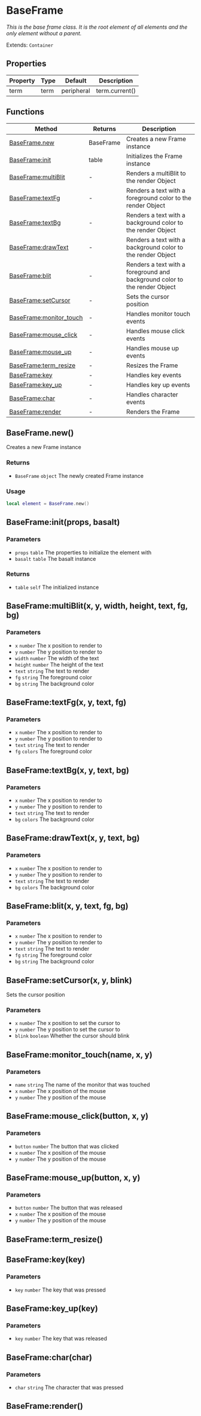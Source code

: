 # BaseFrame
_This is the base frame class. It is the root element of all elements and the only element without a parent._

Extends: `Container`

## Properties

|Property|Type|Default|Description|
|---|---|---|---|
|term|term|peripheral|term.current()|The terminal or (monitor) peripheral object to render to|

## Functions

|Method|Returns|Description|
|---|---|---|
|[BaseFrame.new](#baseframe-new)|BaseFrame|Creates a new Frame instance|
|[BaseFrame:init](#baseframe-init-props-basalt)|table|Initializes the Frame instance|
|[BaseFrame:multiBlit](#baseframe-multiblit-x-y-width-height-text-fg-bg)|-|Renders a multiBlit to the render Object|
|[BaseFrame:textFg](#baseframe-textfg-x-y-text-fg)|-|Renders a text with a foreground color to the render Object|
|[BaseFrame:textBg](#baseframe-textbg-x-y-text-bg)|-|Renders a text with a background color to the render Object|
|[BaseFrame:drawText](#baseframe-drawtext-x-y-text-bg)|-|Renders a text with a background color to the render Object|
|[BaseFrame:blit](#baseframe-blit-x-y-text-fg-bg)|-|Renders a text with a foreground and background color to the render Object|
|[BaseFrame:setCursor](#baseframe-setcursor-x-y-blink)|-|Sets the cursor position|
|[BaseFrame:monitor_touch](#baseframe-monitor-touch-name-x-y)|-|Handles monitor touch events|
|[BaseFrame:mouse_click](#baseframe-mouse-click-button-x-y)|-|Handles mouse click events|
|[BaseFrame:mouse_up](#baseframe-mouse-up-button-x-y)|-|Handles mouse up events|
|[BaseFrame:term_resize](#baseframe-term-resize)|-|Resizes the Frame|
|[BaseFrame:key](#baseframe-key-key)|-|Handles key events|
|[BaseFrame:key_up](#baseframe-key-up-key)|-|Handles key up events|
|[BaseFrame:char](#baseframe-char-char)|-|Handles character events|
|[BaseFrame:render](#baseframe-render)|-|Renders the Frame|

## BaseFrame.new()

Creates a new Frame instance

### Returns
* `BaseFrame` `object` The newly created Frame instance

### Usage
```lua
local element = BaseFrame.new()
```

## BaseFrame:init(props, basalt)
### Parameters
* `props` `table` The properties to initialize the element with
* `basalt` `table` The basalt instance

### Returns
* `table` `self` The initialized instance

## BaseFrame:multiBlit(x, y, width, height, text, fg, bg)
### Parameters
* `x` `number` The x position to render to
* `y` `number` The y position to render to
* `width` `number` The width of the text
* `height` `number` The height of the text
* `text` `string` The text to render
* `fg` `string` The foreground color
* `bg` `string` The background color

## BaseFrame:textFg(x, y, text, fg)
### Parameters
* `x` `number` The x position to render to
* `y` `number` The y position to render to
* `text` `string` The text to render
* `fg` `colors` The foreground color

## BaseFrame:textBg(x, y, text, bg)
### Parameters
* `x` `number` The x position to render to
* `y` `number` The y position to render to
* `text` `string` The text to render
* `bg` `colors` The background color

## BaseFrame:drawText(x, y, text, bg)
### Parameters
* `x` `number` The x position to render to
* `y` `number` The y position to render to
* `text` `string` The text to render
* `bg` `colors` The background color

## BaseFrame:blit(x, y, text, fg, bg)
### Parameters
* `x` `number` The x position to render to
* `y` `number` The y position to render to
* `text` `string` The text to render
* `fg` `string` The foreground color
* `bg` `string` The background color

## BaseFrame:setCursor(x, y, blink)

Sets the cursor position

### Parameters
* `x` `number` The x position to set the cursor to
* `y` `number` The y position to set the cursor to
* `blink` `boolean` Whether the cursor should blink

## BaseFrame:monitor_touch(name, x, y)
### Parameters
* `name` `string` The name of the monitor that was touched
* `x` `number` The x position of the mouse
* `y` `number` The y position of the mouse

## BaseFrame:mouse_click(button, x, y)
### Parameters
* `button` `number` The button that was clicked
* `x` `number` The x position of the mouse
* `y` `number` The y position of the mouse

## BaseFrame:mouse_up(button, x, y)
### Parameters
* `button` `number` The button that was released
* `x` `number` The x position of the mouse
* `y` `number` The y position of the mouse

## BaseFrame:term_resize()
## BaseFrame:key(key)
### Parameters
* `key` `number` The key that was pressed

## BaseFrame:key_up(key)
### Parameters
* `key` `number` The key that was released

## BaseFrame:char(char)
### Parameters
* `char` `string` The character that was pressed

## BaseFrame:render()